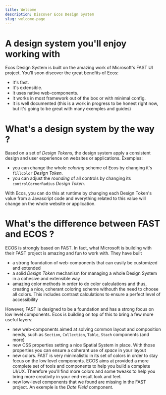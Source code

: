 ```yaml
---
title: Welcome
description: Discover Ecos Design System
slug: welcome-page
---
```

# A design system you'll enjoy working with

Ecos Design System is built on the amazing work of Microsoft's FAST UI project. You'll soon discover the great benefits of Ecos:

* It's fast.
* It's extensible.
* It uses native web-components.
* It works in most framework out of the box or with minimal config.
* It is well documented (this is a work in progress to be honest right now, but it's going to be great with many exemples and guides)

# What's a design system by the way ?

Based on a set of *Design Tokens*, the design system apply a consistent design and user experience on websites or applications. Exemples:

* you can change the whole *coloring* scheme of Ecos by changing it's `fillColor` *Design Token*.
* you can adjust the *rounding* of all controls by changing its `controlCornerRadius` *Design Token*.

With Ecos, you can do this at runtime by changing each Design Token's value from a Javascript code and everything related to this value will change on the whole website or application.

# What's the difference between FAST and ECOS ?

ECOS is strongly based on FAST. In fact, what Microsoft is building with their FAST project is amazing and fun to work with. They have built

* a strong foundation of web-components that can easily be customized and extended
* a solid *Design Token* mechanism for managing a whole Design System in a cohesive and extensible way
* amazing color methods in order to do color calculations and thus, creating a nice, coherant coloring scheme withouth the need to choose all colors. This includes contrast calculations to ensure a perfect level of accessibility

However, FAST is designed to be a foundation and has a strong focus on low level components. Ecos is building on top of this to bring a few more useful layers:

* new web-components aimed at solving common layout and composition needs, such as `Section`, `Collection`, `Table`, `Stach` components (and more)
* new CSS properties setting a nice Spatial System in place. With those properties you can ensure a coherant use of *space* in your layout
* new colors. FAST is very minimalistic in its set of colors in order to stay focus on the low level components. ECOS aims at provided a more complete set of tools and components to help you build a complete UI/UX. Therefore you'll find more colors and some tweaks to help you bring more creativity in your end-result look and feel.
* new low-level components that we found are missing in the FAST project. An exemple is the *Date Field* component.
